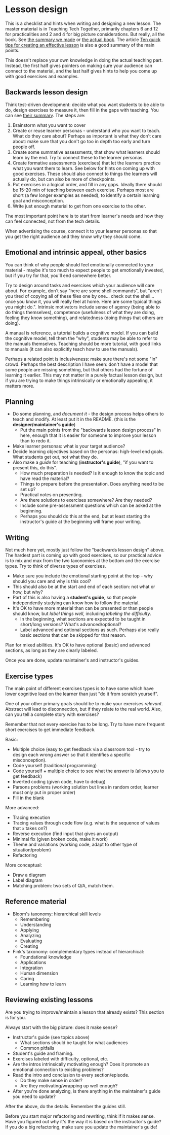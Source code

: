 # Lesson design

This is a checklist and hints when writing and designing a new lesson.
The master material is in Teaching Tech Together, primarily chapters 6
and 12 for practicalities and 2 and 4 for big picture considerations.
But really, all the book.  See [the summary we
made](teaching-tech-together.md) or [the actual
book](http://teachtogether.tech/).  The article [Ten quick tips for creating an
effective lesson](https://doi.org/10.1371/journal.pcbi.1006915) is
also a good summary of the main points.

This doesn't replace your own knowledge in doing the actual teaching
part.  Instead, the first half gives pointers on making sure your
audience can connect to the material, and the last half gives hints
to help you come up with good exercises and examples.


## Backwards lesson design

Think test-driven development: decide what you want students to be able
to do, design exercises to measure it, then fill in the gaps with
teaching.  You can see [their
summary](http://teachtogether.tech/en/template/).  The steps are:

1. Brainstorm what you want to cover
2. Create or reuse learner personas - understand who you want to
   teach.  What do they care about?  Perhaps as important is what they
   don't care about: make sure that you don't go too in depth too
   early and turn people off.
3. Create some summative assessments, that show what learners should
   learn by the end.  Try to connect these to the learner personas.
4. Create formative assessments (exercises) that let the learners
   practice what you want them to learn.  See below for hints on coming
   up with good exercises.  These should also connect to things the
   learners will actually do, but can also be more of checkpoints.
5. Put exercises in a logical order, and fill in any gaps.  Ideally
   there should be 15-20 min of teaching between each exercise.  Perhaps
   most are short (a few longer examples as needed), to identify a
   certain learning goal and misconception.
6. Write just enough material to get from one exercise to the other.

The most important point here is to start from learner's needs and how
they can feel connected, not from the tech details.

When advertising the course, connect it to your learner personas so
that you get the right audience and they know why they should come.


## Emotional and intrinsic appeal, other basics

You can think of why people should feel emotionally connected to your
material - maybe it's too much to expect people to get emotionally
invested, but if you try for that, you'll end somewhere better.

Try to design around tasks and exercises which your audience will care
about.  For example, don't say "here are some shell commands", but
"aren't you tired of copying all of these files one by one... check
out the shell... once you know it, you will really feel at home.  Here
are some typical things you might do.".  Intrinsic motivators include
sense of agency (being able to do things themselves), competence
(usefulness of what they are doing, feeling they know something), and
relatedness (doing things that others are doing).

A manual is reference, a tutorial builds a cognitive model.  If you
can build the cognitive model, tell them the "why", students may be
able to refer to the manuals themselves.  Teaching should be more
tutorial, with good links to manuals (it can also explicitly teach
how to use the manuals).

Perhaps a related point is inclusiveness: make sure there's not some
"in" crowd.  Perhaps the best description I have seen: don't have a
model that some people are missing something, but that others had the
fortune of learning it earlier.  This may not matter in a purely
factual lesson design, but if you are trying to make things
intrinsically or emotionally appealing, it matters more.


## Planning

- Do some planning, and *document it* - the design process helps
  others to teach and modify.  At least put it in the README.  (this
  is the **designer/maintainer's guide**)
  - Put the main points from the "backwards lesson design process" in
    here, enough that it is easier for someone to improve your lesson
    than to redo it.
- Make learner personas: what is your target audience?
- Decide learning objectives based on the personas: high-level end
  goals.  What students get out, not what they do.
- Also make a *guide* for teaching (**instructor's guide**), "if you
  want to present this, do this".
  - How much preparation is needed?  Is it enough to know the topic
    and have read the material?
  - Things to prepare before the presentation.  Does anything need to
    be set up?
  - Practical notes on presenting.
  - Are there solutions to exercises somewhere?  Are they needed?
  - Include some pre-assessment questions which can be asked at the
    beginning.
  - Perhaps you should do this at the end, but at least starting the
    instructor's guide at the beginning will frame your writing.


## Writing

Not much here yet, mostly just follow the "backwards lesson design"
above.  The hardest part is coming up with good exercises, so our
practical advice is to mix and max from the two taxonomies at the
bottom and the exercise types.  Try to think of diverse types of
exercises.

- Make sure you include the emotional starting point at the top - why
  should you care and why is this cool?
- This should also be at the start and end of each section: not what
  or how, but why?
- Part of this is also having a **student's guide**, so that
  people independently studying can know how to follow the material.
- It's OK to have more material than can be presented or than people
  should know, but *label things well*, including *labeling the difficulty*.
  - In the beginning, what sections are expected to be taught in
    short/long versions?  What's advanced/optional?
  - Label advanced and optional sections as such.  Perhaps also really
    basic sections that can be skipped for that reason.

Plan for mixed abilities.  It's OK to have optional (basic) and
advanced sections, as long as they are clearly labeled.

Once you are done, update maintainer's and instructor's guides.

## Exercise types

The main point of different exercises types is to have some which have
lower cognitive load on the learner than just "do it from scratch yourself".

One of your other primary goals should be to make your exercises
*relevant*.  Abstract will lead to disconnection, but if they relate
to the real world.  Also, can you tell a complete story with
exercises?

Remember that not every exercise has to be long.  Try to have more
frequent short exercises to get immediate feedback.

Basic:
- Multiple choice (easy to get feedback via a classroom tool - try to
  design each wrong answer so that it identifies a specific
  misconception).
- Code yourself (traditional programming)
- Code yourself + multiple choice to see what the answer is (allows
  you to get feedback)
- Inverted coding (given code, have to debug)
- Parsons problems (working solution but lines in random order,
  learner must only put in proper order)
- Fill in the blank

More advanced:
- Tracing execution
- Tracing values through code flow (e.g. what is the sequence of
  values that `x` takes on?)
- Reverse execution (find input that gives an output)
- Minimal fix (given broken code, make it work)
- Theme and variations (working code, adapt to other type of
  situation/problem)
- Refactoring

More conceptual:
- Draw a diagram
- Label diagram
- Matching problem: two sets of Q/A, match them.


## Reference material
- Bloom's taxonomy: hierarchical skill levels
  - Remembering
  - Understanding
  - Applying
  - Analyzing
  - Evaluating
  - Creating
- Fink's taxonomy: complementary types instead of hierarchical:
  - Foundational knowledge
  - Applications
  - Integration
  - Human dimension
  - Caring
  - Learning how to learn


## Reviewing existing lessons
Are you trying to improve/maintain a lesson that already exists?
This section is for you.

Always start with the big picture: does it make sense?

- Instructor's guide (see topics above)
  - What sections should be taught for what audiences
  - Common pitfalls
- Student's guide and framing.
- Exercises labeled with difficulty, optional, etc.
- Are the intros intrinsically motivating enough?  Does it promote an
  emotional connection to existing problems?
- Read the intro and conclusion to every section/episode.
  - Do they make sense in order?
  - Are they motivating/wrapping up well enough?
- After you're done analyzing, is there anything in the maintainer's
  guide you need to update?

After the above, do the details.  Remember the guides still.

Before you start major refactoring and rewriting, think if it makes
sense.  Have you figured out why it's the way it is based on the
instructor's guide?  If you do a big refactoring, make sure you update
the maintainer's guide!
